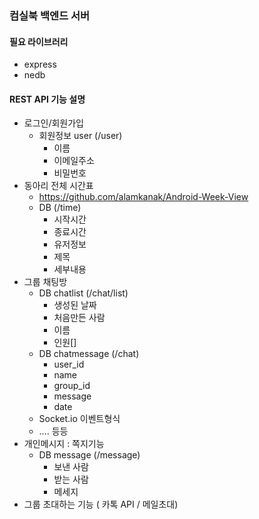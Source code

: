 ### 컴실북 백엔드 서버
#### 필요 라이브러리
- express
- nedb

#### REST API 기능 설명
- 로그인/회원가입
    - 회원정보 user (/user)
        - 이름
        - 이메일주소 
        - 비밀번호 
- 동아리 전체 시간표
    - https://github.com/alamkanak/Android-Week-View
    - DB (/time)
        - 시작시간
        - 종료시간
        - 유저정보
        - 제목
        - 세부내용
- 그룹 채팅방 
    - DB chatlist (/chat/list)
        - 생성된 날짜
        - 처음만든 사람
        - 이름
        - 인원[]
    - DB chatmessage (/chat)
        - user_id
        - name
        - group_id
        - message
        - date
    - Socket.io 이벤트형식
    - …. 등등
- 개인메시지 : 쪽지기능
    - DB message (/message)
        - 보낸 사람
        - 받는 사람
        - 메세지
- 그룹 초대하는 기능 ( 카톡 API / 메일초대)
